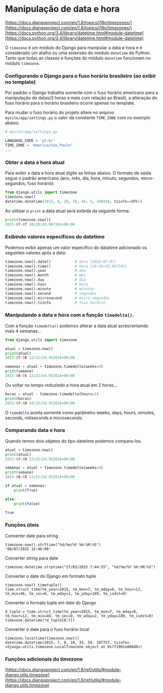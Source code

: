 Manipulação de data e hora
===

[https://docs.djangoproject.com/en/1.8/topics/i18n/timezones/](https://docs.djangoproject.com/en/1.8/topics/i18n/timezones/)
[https://docs.python.org/3.4/library/datetime.html#module-datetime](https://docs.python.org/3.4/library/datetime.html#module-datetime)


O `timezone` é um módulo do Django para manipular a data e hora e é considerado um atalho ou uma extensão do módulo 
`datetime` do Python. Tanto que todas as classes e funções do módulo `datetime` funcionam no módulo `timezone`.


### Configurando o Django para o fuso horário brasileiro (ao exibir no template)

Por padrão o Django trabalha somente com o fuso horário americano para a manipulação de datas(3 horas a mais com
relação ao Brasil), a alteração do fuso horário para o horário brasileiro ocorre apenas no template.

Para mudar o fuso horário do projeto altere no arquivo `mysite/app/settings.py` o valor da constante `TIME_ZONE`
com no exemplo abaixo.

```python
# mysite/app/settings.py

LANGUAGE_CODE = 'pt-br'
TIME_ZONE = 'America/Sao_Paulo'
...
```


### Obter a data e hora atual

Para exibir a data e hora atual digite as linhas abaixo. O formato de saída segue o padrão americano
(ano, mês, dia, hora, minuto, segundos, micro-segundos, fuso horário):

```python
from django.utils import timezone
timezone.now()
datetime.datetime(2015, 6, 20, 18, 44, 5, 348918, tzinfo=<UTC>)
```

Ao utilizar o `print` a data atual será exibida da seguinte forma:

```python
print(timezone.now())
2015-07-07 20:20:43.067341+00:00
```

### Exibindo valores específicos do datetime

Podemos exibir apenas um valor especifico do datatime adicionado os seguintes valores após a data:

```python
timezone.now().date()           # data (2015-07-07)
timezone.now().time()           # hora (20:20:43.067341)
timezone.now().year             # ano
timezone.now().month            # mês
timezone.now().day              # dia
timezone.now().hour             # hora
timezone.now().minute           # minutos
timezone.now().second           # segundos
timezone.now().microsecond      # micro segundos
timezone.now().tzinfo           # fuso horário
```

### Manipulando a data e hora com a função `timedelta()`.

Com a função `timedelta()` podemos alterar a data atual acrescentando mais 4 semanas...

```python
from django.utils import timezone

atual = timezone.now()
print(atual)
2015-07-08 12:32:54.952816+00:00

semanas = atual + timezone.timedelta(weeks=4)
print(semana)
2015-08-05 12:32:54.952816+00:00
```

Ou voltar no tempo reduzindo a hora atual em 2 horas...

```python
horas = atual - timezone.timedelta(hours=2)
print(horas)
2015-07-08 10:32:54.952816+00:00
```

O `timedelta` aceita somente como parâmetro weeks, days, hours, minutes, seconds, miliseconds e microseconds.


### Comparando data e hora

Quando temos dois objetos do tipo datetime podemos compara-los.

```python
atual = timezone.now()
print(atual)
2015-07-08 12:32:54.952816+00:00

semanas = atual + timezone.timedelta(weeks=4)
print(semana)
2015-08-05 12:32:54.952816+00:00

if atual < semanas:
    print(True)

else:
    print(False)

True
```


### Funções úteis

Converter date para string

    timezone.now().strftime("%d/%m/%Y %H:%M:%S")
    '08/07/2015 12:46:00'


Converter string para date

    timezone.datetime.strptime("27/03/2015 7:44:55", "%d/%m/%Y %H:%M:%S")


Converter o date do Django em formato tuple

    timezone.now().timetuple()
    time.struct_time(tm_year=2015, tm_mon=7, tm_mday=8, tm_hour=12, tm_min=46, tm_sec=0, tm_wday=2, tm_yday=189, tm_isdst=0)

Converter o formato tuple em date do Django

    d_tuple = time.struct_time(tm_year=2015, tm_mon=7, tm_mday=8, tm_hour=12, tm_min=46, tm_sec=0, tm_wday=2, tm_yday=189, tm_isdst=0)
    timezone.datetime(*d_tuple[0:7])

Converter o date para o fuso horário local

    timezone.localtime(timezone.now())
    datetime.datetime(2015, 7, 8, 10, 33, 50, 287757, tzinfo=<django.utils.timezone.LocalTimezone object at 0x7f1901e008d0>)


### Funções adicionais do timezone

[https://docs.djangoproject.com/en/1.8/ref/utils/#module-django.utils.timezone](https://docs.djangoproject.com/en/1.8/ref/utils/#module-django.utils.timezone)

